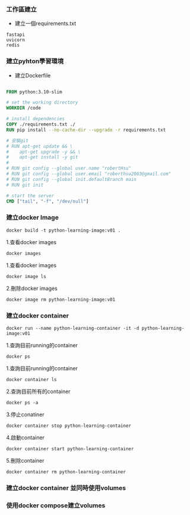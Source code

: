 ### 工作區建立

- 建立一個requirements.txt

```
fastapi
uvicorn
redis
```

### 建立pyhton學習環境

- 建立Dockerfile
  
```Dockerfile

FROM python:3.10-slim

# set the working directory
WORKDIR /code

# install dependencies
COPY ./requirements.txt ./
RUN pip install --no-cache-dir --upgrade -r requirements.txt

# 安裝git
# RUN apt-get update && \
#    apt-get upgrade -y && \
#    apt-get install -y git
#
# RUN git config --global user.name "robertHsu"
# RUN git config --global user.email "roberthsu2003@gmail.com"
# RUN git config --global init.defaultBranch main
# RUN git init

# start the server
CMD ["tail", "-f", "/dev/null"]

```

###  建立docker Image

    docker build -t python-learning-image:v01 .

1.查看docker images
	
	docker images

1.查看docker images

	docker image ls
	
2.刪除docker images

	docker image rm python-learning-image:v01
	
### 建立docker container

	docker run --name python-learning-container -it -d python-learning-image:v01 
	
1.查詢目前running的container

	docker ps
	
1.查詢目前running的container

	docker container ls
	
2.查詢目前所有的container

	docker ps -a
	
3.停止conatiner

	docker container stop python-learning-container
	
4.啟動container

	docker container start python-learning-container
	
5.刪除container

	docker container rm python-learning-container
	
### 建立docker container 並同時使用volumes

	
### 使用docker compose建立volumes


